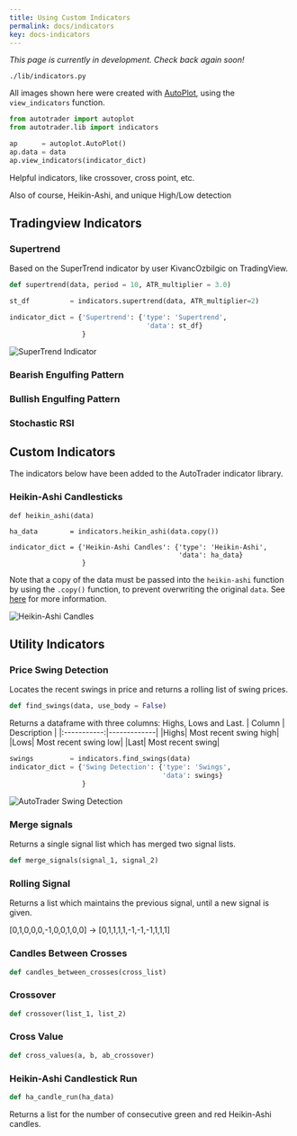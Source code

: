 ```yaml
---
title: Using Custom Indicators
permalink: docs/indicators
key: docs-indicators
---
```


*This page is currently in development. Check back again soon!*



 





`./lib/indicators.py`




All images shown here were created with [AutoPlot](autoplot), using the `view_indicators` function.


```python
from autotrader import autoplot
from autotrader.lib import indicators

ap      = autoplot.AutoPlot()
ap.data = data
ap.view_indicators(indicator_dict)
```


Helpful indicators, like crossover, cross point, etc. 

Also of course, Heikin-Ashi, and unique High/Low detection



## Tradingview Indicators

### Supertrend

Based on the SuperTrend indicator by user KivancOzbilgic on TradingView.

```python
def supertrend(data, period = 10, ATR_multiplier = 3.0)
```

```python
st_df          = indicators.supertrend(data, ATR_multiplier=2)

indicator_dict = {'Supertrend': {'type': 'Supertrend',
                                  'data': st_df}
                  }
```

![SuperTrend Indicator](/AutoTrader/assets/indicators/supertrend.jpg "SuperTrend Indicator")



### Bearish Engulfing Pattern


### Bullish Engulfing Pattern


### Stochastic RSI



## Custom Indicators
The indicators below have been added to the AutoTrader indicator library.

### Heikin-Ashi Candlesticks


```
def heikin_ashi(data)
```


```
ha_data        = indicators.heikin_ashi(data.copy())

indicator_dict = {'Heikin-Ashi Candles': {'type': 'Heikin-Ashi',
                                          'data': ha_data}
                  }
```

Note that a copy of the data must be passed into the `heikin-ashi` function by using the `.copy()` function, to prevent 
overwriting the original `data`. See [here](https://pandas.pydata.org/pandas-docs/stable/reference/api/pandas.DataFrame.copy.html) 
for more information.

![Heikin-Ashi Candles](/AutoTrader/assets/indicators/HA.jpg "Heikin-Ashi Candles")





## Utility Indicators



### Price Swing Detection
Locates the recent swings in price and returns a rolling list of swing prices.

```py
def find_swings(data, use_body = False)
```

Returns a dataframe with three columns: Highs, Lows and Last. 
|   Column    | Description |
|:-----------:|-------------|
|Highs| Most recent swing high|
|Lows| Most recent swing low|
|Last| Most recent swing|

```py
swings         = indicators.find_swings(data)
indicator_dict = {'Swing Detection': {'type': 'Swings',
                                      'data': swings}
                  }
```

![AutoTrader Swing Detection](/AutoTrader/assets/indicators/swings.jpg "AutoTrader Swing Detection")




### Merge signals
Returns a single signal list which has merged two signal lists. 

```python
def merge_signals(signal_1, signal_2)
```



### Rolling Signal

Returns a list which maintains the previous signal, until a new 
signal is given.

[0,1,0,0,0,-1,0,0,1,0,0] ->  [0,1,1,1,1,-1,-1,-1,1,1,1]




### Candles Between Crosses

```py
def candles_between_crosses(cross_list)
```



### Crossover


```py
def crossover(list_1, list_2)
```




### Cross Value
```py
def cross_values(a, b, ab_crossover)
```





### Heikin-Ashi Candlestick Run
```python
def ha_candle_run(ha_data)
```
Returns a list for the number of consecutive green and red 
Heikin-Ashi candles.